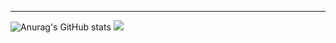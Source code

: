 <div align="center">
 <!--<h1><span style="color:pink">𝑯𝒆𝒍𝒍𝒐</span></h1>--> 
</div>

<div align="center">

</div>

<div align="center">

<!--![image](https://user-images.githubusercontent.com/111869216/190530426-a871fbfc-1b5e-4643-ae43-c554dbe31e79.png)-->

</div>

***
![Anurag's GitHub stats](https://github-readme-stats.vercel.app/api?username=dinmoy&show_icons=true&theme=radical)
![](http://github-profile-summary-cards.vercel.app/api/cards/repos-per-language?username=dinmoy&theme=default)


